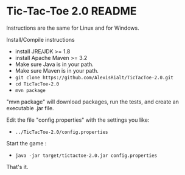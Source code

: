 # Tic-Tac-Toe 2.0 README

Instructions are the same for Linux and for Windows.

Install/Compile instructions
- install JRE/JDK >= 1.8
- install Apache Maven >= 3.2
- Make sure Java is in your path.
- Make sure Maven is in your path.
- ```git clone https://github.com/AlexisRialt/TicTacToe-2.0.git```
- ```cd TicTacToe-2.0```
- ```mvn package```

"mvn package" will download packages, run the tests, and create an executable .jar file.

Edit the file "config.properties" with the settings you like:
- ```../TicTacToe-2.0/config.properties```

Start the game :
- ```java -jar target/tictactoe-2.0.jar config.properties```

That's it.